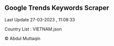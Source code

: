 

## Google Trends Keywords Scraper 
 
Last Update 27-03-2023 , 11:08:33

Country List :
VIETNAM.json



© Abdul Muttaqin 
